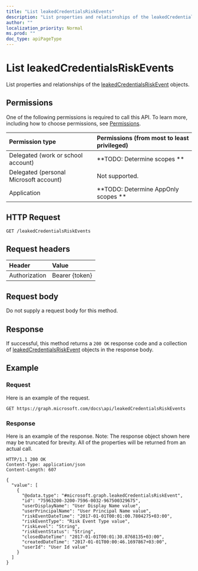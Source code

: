 ```yaml
---
title: "List leakedCredentialsRiskEvents"
description: "List properties and relationships of the leakedCredentialsRiskEvent objects."
author: ""
localization_priority: Normal
ms.prod: ""
doc_type: apiPageType
---
```


# List leakedCredentialsRiskEvents

List properties and relationships of the [leakedCredentialsRiskEvent](../resources/leakedcredentialsriskevent.md) objects.

## Permissions
One of the following permissions is required to call this API. To learn more, including how to choose permissions, see [Permissions](/concepts/permissions-reference.md).

|Permission type|Permissions (from most to least privileged)|
|:---|:---|
|Delegated (work or school account)|**TODO: Determine scopes **|
|Delegated (personal Microsoft account)|Not supported.|
|Application|**TODO: Determine AppOnly scopes **|

## HTTP Request
<!-- {
  "blockType": "ignored"
}
-->
``` http
GET /leakedCredentialsRiskEvents
```

## Request headers
|Header|Value|
|:---|:---|
|Authorization|Bearer {token}|

## Request body
Do not supply a request body for this method.

## Response
If successful, this method returns a `200 OK` response code and a collection of [leakedCredentialsRiskEvent](../resources/leakedcredentialsriskevent.md) objects in the response body.

## Example

### Request
Here is an example of the request.
<!-- {
  "blockType": "request",
  "name": "get_leakedcredentialsriskevent"
}
-->
``` http
GET https://graph.microsoft.com/docs\api/leakedCredentialsRiskEvents
```

### Response
Here is an example of the response. Note: The response object shown here may be truncated for brevity. All of the properties will be returned from an actual call.
<!-- {
  "blockType": "response",
  "truncated": true,
  "@odata.type": "collection(microsoft.graph.leakedcredentialsriskevent)"
}
-->
``` http
HTTP/1.1 200 OK
Content-Type: application/json
Content-Length: 607

{
  "value": [
    {
      "@odata.type": "#microsoft.graph.leakedCredentialsRiskEvent",
      "id": "75963200-3200-7596-0032-967500329675",
      "userDisplayName": "User Display Name value",
      "userPrincipalName": "User Principal Name value",
      "riskEventDateTime": "2017-01-01T00:01:00.7804275+03:00",
      "riskEventType": "Risk Event Type value",
      "riskLevel": "String",
      "riskEventStatus": "String",
      "closedDateTime": "2017-01-01T00:01:30.8768135+03:00",
      "createdDateTime": "2017-01-01T00:00:46.1697867+03:00",
      "userId": "User Id value"
    }
  ]
}
```

